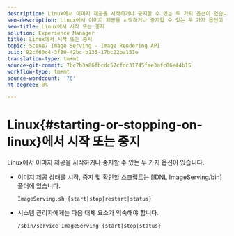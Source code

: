 ```yaml
---
description: Linux에서 이미지 제공을 시작하거나 중지할 수 있는 두 가지 옵션이 있습니다.
seo-description: Linux에서 이미지 제공을 시작하거나 중지할 수 있는 두 가지 옵션이 있습니다.
seo-title: Linux에서 시작 또는 중지
solution: Experience Manager
title: Linux에서 시작 또는 중지
topic: Scene7 Image Serving - Image Rendering API
uuid: 92cf60c4-3f80-42bc-b135-17bc22ba151e
translation-type: tm+mt
source-git-commit: 7bc7b3a86fbcdc57cfdc31745fae3afc06e44b15
workflow-type: tm+mt
source-wordcount: '76'
ht-degree: 0%

---
```



# Linux{#starting-or-stopping-on-linux}에서 시작 또는 중지

Linux에서 이미지 제공을 시작하거나 중지할 수 있는 두 가지 옵션이 있습니다.

* 이미지 제공 상태를 시작, 중지 및 확인할 스크립트는 [!DNL ImageServing/bin] 폴더에 있습니다.

   `ImageServing.sh {start|stop|restart|status}`
* 시스템 관리자에게는 다음 대체 요소가 익숙해야 합니다.

   `/sbin/service ImageServing {start|stop|status}`
